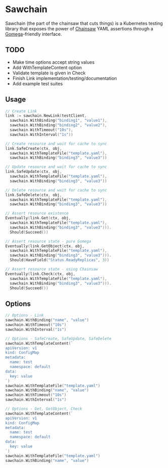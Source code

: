 # Sawchain

Sawchain (the part of the chainsaw that cuts things) is a Kubernetes testing library that exposes the power of [Chainsaw](https://github.com/kyverno/chainsaw) YAML assertions through a [Gomega](https://github.com/onsi/gomega)-friendly interface.

## TODO

* Make time options accept string values
* Add WithTemplateContent option
* Validate template is given in Check
* Finish Link implementation/testing/documentation
* Add example test suites

## Usage

```go
// Create Link
link := sawchain.NewLink(testClient,
  sawchain.WithBinding("binding1", "value1"),
  sawchain.WithBinding("binding2", "value2"),
  sawchain.WithTimeout("10s"),
  sawchain.WithInterval("1s"))
```

```go
// Create resource and wait for cache to sync
link.SafeCreate(ctx, obj,
  sawchain.WithTemplateFile("template.yaml"),
  sawchain.WithBinding("binding3", "value3"))

// Update resource and wait for cache to sync
link.SafeUpdate(ctx, obj,
  sawchain.WithTemplateFile("template.yaml"),
  sawchain.WithBinding("binding3", "value3"))

// Delete resource and wait for cache to sync
link.SafeDelete(ctx, obj,
  sawchain.WithTemplateFile("template.yaml"),
  sawchain.WithBinding("binding3", "value3"))
```

```go
// Assert resource existence
Eventually(link.Get(ctx, obj,
  sawchain.WithTemplateFile("template.yaml"),
  sawchain.WithBinding("binding3", "value3"))).
  Should(Succeed())

// Assert resource state - pure Gomega
Eventually(link.GetObject(ctx, obj,
  sawchain.WithTemplateFile("template.yaml"),
  sawchain.WithBinding("binding3", "value3"))).
  Should(HaveField("Status.ReadyReplicas", 3))

// Assert resource state - using Chainsaw
Eventually(link.Check(ctx, obj,
  sawchain.WithTemplateFile("template.yaml"),
  sawchain.WithBinding("binding3", "value3"))).
  Should(Succeed())
```

## Options

```go
// Options - Link
sawchain.WithBinding("name", "value")
sawchain.WithTimeout("10s")
sawchain.WithInterval("1s")
```

```go
// Options - SafeCreate, SafeUpdate, SafeDelete
sawchain.WithTemplateContent(`
apiVersion: v1
kind: ConfigMap
metadata:
  name: test
  namespace: default
data:
  key: value
`)
sawchain.WithTemplateFile("template.yaml")
sawchain.WithBinding("name", "value")
sawchain.WithTimeout("10s")
sawchain.WithInterval("1s")
```

```go
// Options - Get, GetObject, Check
sawchain.WithTemplateContent(`
apiVersion: v1
kind: ConfigMap
metadata:
  name: test
  namespace: default
data:
  key: value
`)
sawchain.WithTemplateFile("template.yaml")
sawchain.WithBinding("name", "value")
```
